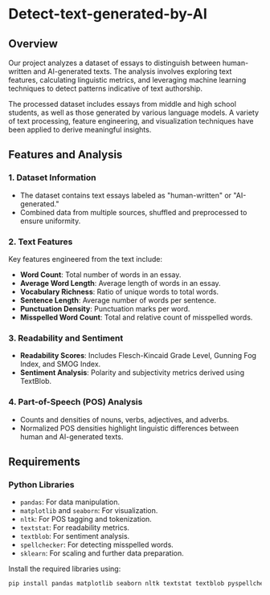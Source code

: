 # Detect-text-generated-by-AI
## Overview

Our project analyzes a dataset of essays to distinguish between human-written and AI-generated texts. The analysis involves exploring text features, calculating linguistic metrics, and leveraging machine learning techniques to detect patterns indicative of text authorship.

The processed dataset includes essays from middle and high school students, as well as those generated by various language models. A variety of text processing, feature engineering, and visualization techniques have been applied to derive meaningful insights.


## Features and Analysis

### 1. **Dataset Information**
- The dataset contains text essays labeled as "human-written" or "AI-generated."
- Combined data from multiple sources, shuffled and preprocessed to ensure uniformity.

### 2. **Text Features**
Key features engineered from the text include:
- **Word Count**: Total number of words in an essay.
- **Average Word Length**: Average length of words in an essay.
- **Vocabulary Richness**: Ratio of unique words to total words.
- **Sentence Length**: Average number of words per sentence.
- **Punctuation Density**: Punctuation marks per word.
- **Misspelled Word Count**: Total and relative count of misspelled words.

### 3. **Readability and Sentiment**
- **Readability Scores**: Includes Flesch-Kincaid Grade Level, Gunning Fog Index, and SMOG Index.
- **Sentiment Analysis**: Polarity and subjectivity metrics derived using TextBlob.

### 4. **Part-of-Speech (POS) Analysis**
- Counts and densities of nouns, verbs, adjectives, and adverbs.
- Normalized POS densities highlight linguistic differences between human and AI-generated texts.

## Requirements

### Python Libraries
- `pandas`: For data manipulation.
- `matplotlib` and `seaborn`: For visualization.
- `nltk`: For POS tagging and tokenization.
- `textstat`: For readability metrics.
- `textblob`: For sentiment analysis.
- `spellchecker`: For detecting misspelled words.
- `sklearn`: For scaling and further data preparation.

Install the required libraries using:
```bash
pip install pandas matplotlib seaborn nltk textstat textblob pyspellchecker scikit-learn
```
